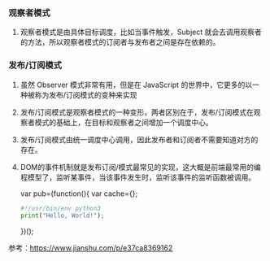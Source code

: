### 观察者模式
1. 观察者模式是由具体目标调度，比如当事件触发，Subject 就会去调用观察者的方法，所以观察者模式的订阅者与发布者之间是存在依赖的。


### 发布/订阅模式
1. 虽然 Observer 模式非常有用，但是在 JavaScript 的世界中，它更多的以一种被称为发布/订阅模式的变种来实现
2. 发布/订阅模式是观察者模式的一种变形，两者区别在于，发布/订阅模式在观察者模式的基础上，在目标和观察者之间增加一个调度中心。
3. 发布/订阅模式由统一调度中心调用，因此发布者和订阅者不需要知道对方的存在。
4. DOM的事件机制就是发布订阅/模式最常见的实现，这大概是前端最常用的编程模型了，监听某事件，当该事件发生时，监听该事件的监听函数被调用。

    var pub=(function(){
      var cache={};
    ```python
    #!/usr/bin/env python3
    print("Hello, World!");
    ```
    })();

参考：https://www.jianshu.com/p/e37ca8369162
